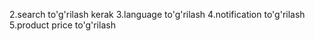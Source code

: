 

<!-- 1.env file yuq   -->
2.search to'g'rilash kerak
3.language to'g'rilash
4.notification to'g'rilash
5.product price   to'g'rilash